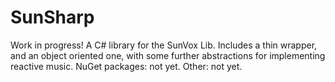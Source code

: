 # SunSharp
Work in progress!
A C# library for the SunVox Lib. Includes a thin wrapper, and an object oriented one, with some further abstractions for implementing reactive music. 
NuGet packages: not yet.
Other: not yet.
